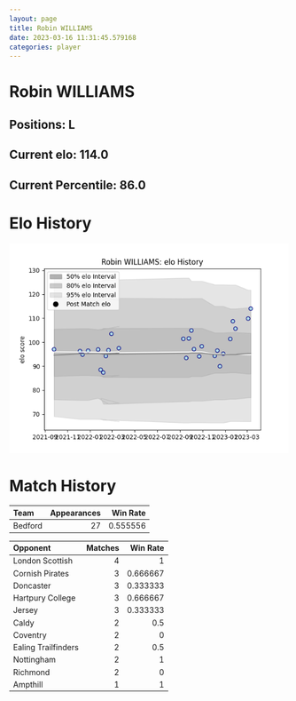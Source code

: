 ```yaml
---  
layout: page  
title: Robin WILLIAMS  
date: 2023-03-16 11:31:45.579168  
categories: player  
---
```

# Robin WILLIAMS

## Positions: L

## Current elo: 114.0

## Current Percentile: 86.0

# Elo History


![elo history](history_RobinWILLIAMS.png)
# Match History


| Team    |   Appearances |   Win Rate |
|:--------|--------------:|-----------:|
| Bedford |            27 |   0.555556 |

| Opponent            |   Matches |   Win Rate |
|:--------------------|----------:|-----------:|
| London Scottish     |         4 |   1        |
| Cornish Pirates     |         3 |   0.666667 |
| Doncaster           |         3 |   0.333333 |
| Hartpury College    |         3 |   0.666667 |
| Jersey              |         3 |   0.333333 |
| Caldy               |         2 |   0.5      |
| Coventry            |         2 |   0        |
| Ealing Trailfinders |         2 |   0.5      |
| Nottingham          |         2 |   1        |
| Richmond            |         2 |   0        |
| Ampthill            |         1 |   1        |